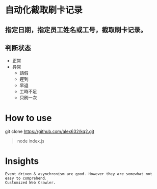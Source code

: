 # 自动化截取刷卡记录
## 指定日期，指定员工姓名或工号，截取刷卡记录。
## 判断状态
   * 正常
   * 异常
     * 請假
     * 遲到
     * 早退
     * 工時不足
     * 只刷一次


# How to use
git clone https://github.com/alex632/kq2.git
> node index.js

# Insights
    Event driven & asynchronism are good. However they are somewhat not easy to comprehend.
    Customized Web Crawler.
